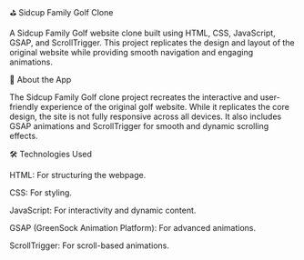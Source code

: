 ⛳ Sidcup Family Golf Clone

A Sidcup Family Golf website clone built using HTML, CSS, JavaScript, GSAP, and ScrollTrigger. This project replicates the design and layout of the original website while providing smooth navigation and engaging animations.

📌 About the App

The Sidcup Family Golf clone project recreates the interactive and user-friendly experience of the original golf website. While it replicates the core design, the site is not fully responsive across all devices. It also includes GSAP animations and ScrollTrigger for smooth and dynamic scrolling effects.

🛠️ Technologies Used

HTML: For structuring the webpage.

CSS: For styling.

JavaScript: For interactivity and dynamic content.

GSAP (GreenSock Animation Platform): For advanced animations.

ScrollTrigger: For scroll-based animations.
